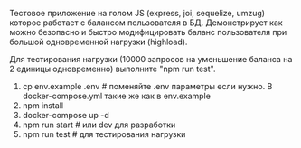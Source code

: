 Тестовое приложение на голом JS (express, joi, sequelize, umzug) которое работает с балансом пользователя в БД.
Демонстрирует как можно безопасно и быстро модифицировать баланс пользователя при большой одновременной нагрузки (highload).

Для тестирования нагрузки (10000 запросов на уменьшение баланса на 2 единицы одновременно) выполните "npm run test".

1. cp env.example .env # поменяйте .env параметры если нужно. В docker-compose.yml такие же как в env.example
2. npm install
3. docker-compose up -d
4. npm run start # или dev для разработки
5. npm run test # для тестирования нагрузки
